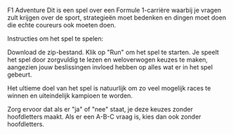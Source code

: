 F1 Adventure
Dit is een spel over een Formule 1-carrière waarbij je vragen zult krijgen over de sport, strategieën moet bedenken en dingen moet doen die echte coureurs ook moeten doen.

Instructies om het spel te spelen:

Download de zip-bestand.
Klik op "Run" om het spel te starten.
Je speelt het spel door zorgvuldig te lezen en weloverwogen keuzes te maken, aangezien jouw beslissingen invloed hebben op alles wat er in het spel gebeurt.

Het ultieme doel van het spel is natuurlijk om zo veel mogelijk races te winnen en uiteindelijk kampioen te worden.

Zorg ervoor dat als er "ja" of "nee" staat, je deze keuzes zonder hoofdletters maakt. Als er een A-B-C vraag is, kies dan ook zonder hoofdletters.
